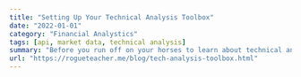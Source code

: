 ```yaml
---
title: "Setting Up Your Technical Analysis Toolbox"
date: "2022-01-01"
category: "Financial Analystics"
tags: [api, market data, technical analysis]
summary: "Before you run off on your horses to learn about technical analysis, you need access to data. Real market data. I talk basic API calls in this post."
url: "https://rogueteacher.me/blog/tech-analysis-toolbox.html"
---
```

